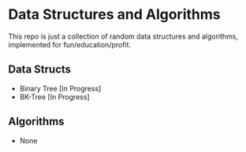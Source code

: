 Data Structures and Algorithms
==============================

This repo is just a collection of random data structures and algorithms,
implemented for fun/education/profit.

Data Structs
------------
* Binary Tree [In Progress]
* BK-Tree [In Progress]

Algorithms
----------
* None
